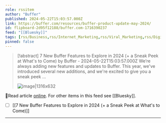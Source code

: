 ```yaml
---
role: rssitem
author: "Buffer"
published: 2024-05-22T15:03:57.000Z
link: https://buffer.com/resources/buffer-product-update-may-2024/
id: flipboard-2d95f12188/buffer.com-1716390237
feed: "[[Bluesky]]"
tags: [rss/Business,rss/Internet_Marketing,rss/Viral_Marketing,rss/Digital_Marketing,rss/Bluesky]
pinned: false
---
```

> [!abstract] 7 New Buffer Features to Explore in 2024 (+ a Sneak Peek at What's to Come) by Buffer - 2024-05-22T15:03:57.000Z
> We’re always adding new features and updates to Buffer. This year, we've introduced several new additions, and we're excited to give you a sneak peek …
>
> ![image|1316x632](https://ic-cdn.flipboard.com/buffer.com/7295abec9d6cdb75b6d8e351974c1b331cafe126/_xlarge.png)

🔗Read article [online](https://buffer.com/resources/buffer-product-update-may-2024/). For other items in this feed see [[Bluesky]].

- [ ] [[7 New Buffer Features to Explore in 2024 (+ a Sneak Peek at What's to Come)]]
- - -
